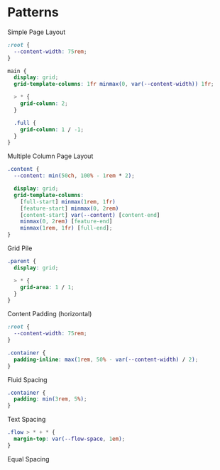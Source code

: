 # Patterns

Simple Page Layout

```css
:root {
  --content-width: 75rem;
}

main {
  display: grid;
  grid-template-columns: 1fr minmax(0, var(--content-width)) 1fr;

  > * {
    grid-column: 2;
  }

  .full {
    grid-column: 1 / -1;
  }
}
```

Multiple Column Page Layout

```css
.content {
  --content: min(50ch, 100% - 1rem * 2);

  display: grid;
  grid-template-columns:
    [full-start] minmax(1rem, 1fr)
    [feature-start] minmax(0, 2rem)
    [content-start] var(--content) [content-end]
    minmax(0, 2rem) [feature-end]
    minmax(1rem, 1fr) [full-end];
}
```

Grid Pile

```css
.parent {
  display: grid;

  > * {
    grid-area: 1 / 1;
  }
}
```

Content Padding (horizontal)

```css
:root {
  --content-width: 75rem;
}

.container {
  padding-inline: max(1rem, 50% - var(--content-width) / 2);
}
```

Fluid Spacing

```css
.container {
  padding: min(3rem, 5%);
}
```

Text Spacing

```css
.flow > * + * {
  margin-top: var(--flow-space, 1em);
}
```

Equal Spacing

